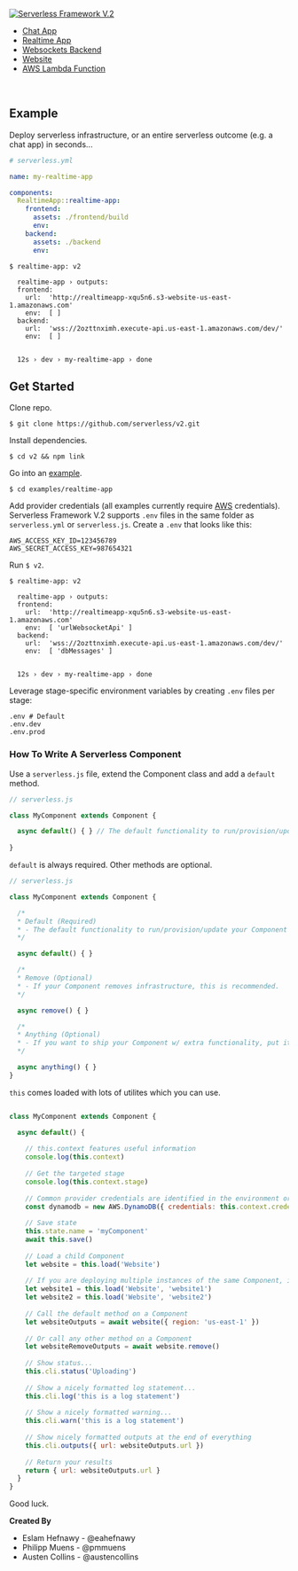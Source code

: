 [![Serverless Framework V.2](https://s3.amazonaws.com/assets.github.serverless/readme-serverless-framework-v2-1.png)](http://serverless.com)

* [Chat App](./examples/chat-app)
* [Realtime App](./examples/realtime-app)
* [Websockets Backend](./examples/socket)
* [Website](./examples/website)
* [AWS Lambda Function](./examples/aws-lambda)

&nbsp;

## Example

Deploy serverless infrastructure, or an entire serverless outcome (e.g. a chat app) in seconds...

```yaml
# serverless.yml

name: my-realtime-app

components:
  RealtimeApp::realtime-app:
    frontend:
      assets: ./frontend/build
      env:
    backend:
      assets: ./backend
      env:
```

```console
$ realtime-app: v2

  realtime-app › outputs:
  frontend: 
    url:  'http://realtimeapp-xqu5n6.s3-website-us-east-1.amazonaws.com'
    env:  [ ]
  backend: 
    url:  'wss://2ozttnximh.execute-api.us-east-1.amazonaws.com/dev/'
    env:  [ ]


  12s › dev › my-realtime-app › done
```

## Get Started

Clone repo.

```console
$ git clone https://github.com/serverless/v2.git
```

Install dependencies.

```console
$ cd v2 && npm link
```

Go into an [example](./examples).

```console
$ cd examples/realtime-app
```

Add provider credentials (all examples currently require [AWS](https://aws.amazon.com/) credentials).  Serverless Framework V.2 supports `.env` files in the same folder as `serverless.yml` or `serverless.js`.  Create a `.env` that looks like this:

```text
AWS_ACCESS_KEY_ID=123456789
AWS_SECRET_ACCESS_KEY=987654321
```

Run `$ v2`.

```console
$ realtime-app: v2

  realtime-app › outputs:
  frontend: 
    url:  'http://realtimeapp-xqu5n6.s3-website-us-east-1.amazonaws.com'
    env:  [ 'urlWebsocketApi' ]
  backend: 
    url:  'wss://2ozttnximh.execute-api.us-east-1.amazonaws.com/dev/'
    env:  [ 'dbMessages' ]


  12s › dev › my-realtime-app › done
```

Leverage stage-specific environment variables by creating `.env` files per stage:

```text
.env # Default
.env.dev
.env.prod
```

### How To Write A Serverless Component

Use a `serverless.js` file, extend the Component class and add a `default` method.

```javascript
// serverless.js

class MyComponent extends Component {

  async default() { } // The default functionality to run/provision/update your Component
  
}
```

`default` is always required.  Other methods are optional.

```javascript
// serverless.js

class MyComponent extends Component {

  /*
  * Default (Required)
  * - The default functionality to run/provision/update your Component
  */

  async default() { }

  /*
  * Remove (Optional)
  * - If your Component removes infrastructure, this is recommended.
  */

  async remove() { }

  /*
  * Anything (Optional)
  * - If you want to ship your Component w/ extra functionality, put it in a method.
  */

  async anything() { }
}

```

`this` comes loaded with lots of utilites which you can use.


```javascript

class MyComponent extends Component {

  async default() {
  
    // this.context features useful information
    console.log(this.context)
    
    // Get the targeted stage
    console.log(this.context.stage)
    
    // Common provider credentials are identified in the environment or .env file and added to this.context.credentials
    const dynamodb = new AWS.DynamoDB({ credentials: this.context.credentials.aws })
  
    // Save state
    this.state.name = 'myComponent'
    await this.save()
    
    // Load a child Component
    let website = this.load('Website')
    
    // If you are deploying multiple instances of the same Component, include an instance id. This also pre-fills them with any existing state.
    let website1 = this.load('Website', 'website1')
    let website2 = this.load('Website', 'website2')
    
    // Call the default method on a Component
    let websiteOutputs = await website({ region: 'us-east-1' })
    
    // Or call any other method on a Component
    let websiteRemoveOutputs = await website.remove()
    
    // Show status...
    this.cli.status('Uploading')
    
    // Show a nicely formatted log statement...
    this.cli.log('this is a log statement')
    
    // Show a nicely formatted warning...
    this.cli.warn('this is a log statement')
    
    // Show nicely formatted outputs at the end of everything
    this.cli.outputs({ url: websiteOutputs.url })
    
    // Return your results
    return { url: websiteOutputs.url }
  }
}
```

Good luck.


**Created By**

* Eslam Hefnawy - @eahefnawy
* Philipp Muens - @pmmuens
* Austen Collins - @austencollins
